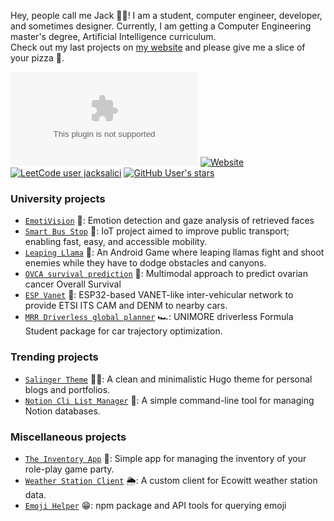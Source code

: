 Hey, people call me Jack 👨‍💻! I am a student, computer engineer, developer, and sometimes designer. Currently, I am getting a Computer Engineering master's degree, Artificial Intelligence curriculum.  
Check out my last projects on [my website](https://jacksalici.com) and please give me a slice of your pizza 🍕.

[![GitHub last commit](https://img.shields.io/github/last-commit/jacksalici/jacksalici.com?style=flat&label=Last%20website%20update%3A&color=blue&link=https%3A%2F%2Fjacksalici.com)](https://jacksalici.com)
[![Website](https://img.shields.io/website?url=https%3A%2F%2Fjacksalici.com&style=flat&label=Website%20status)](https://jacksalici.com)
[![LeetCode user jacksalici](https://img.shields.io/badge/dynamic/json?style=flat&labelColor=gray&color=%23ffa116&label=Solved%20LeetCode%20problems&query=solved&url=https%3A%2F%2Fleetcode-badge.vercel.app%2Fapi%2Fusers%2Fjacksalici&logo=leetcode&logoColor=yellow)](https://leetcode.com/jacksalici/)
[![GitHub User's stars](https://img.shields.io/github/stars/jacksalici?affiliations=OWNER%2CCOLLABORATOR%2CORGANIZATION_MEMBER&label=Total%20star%20earned:&color=red&style=flat&logo=github)](#)



### University projects
- [`EmotiVision`](https://github.com/SLG-Vision/EmotiVision) 🎥: Emotion detection and gaze analysis of retrieved faces
- [`Smart Bus Stop`](https://github.com/jacksalici/smart-bus-stop) 🚏: IoT project aimed to improve public transport; enabling fast, easy, and accessible mobility.
- [`Leaping Llama`](https://github.com/overloadedllama/leapingllama) 👾: An Android Game where leaping llamas fight and shoot enemies while they have to dodge obstacles and canyons.
- [`OVCA survival prediction`](https://github.com/cosimop2000/Multimodal-data-integration-for-OVCA-survival-prediction) 🧬: Multimodal approach to predict ovarian cancer Overall Survival
- [`ESP Vanet`](https://github.com/jacksalici/esp-vanet) 🚒: ESP32-based VANET-like inter-vehicular network to provide ETSI ITS CAM and DENM to nearby cars.
- [`MRR Driverless global planner`](https://github.com/jacksalici/mmrGlobalPlanner) 🏎️: UNIMORE driverless Formula Student package for car trajectory optimization.

### Trending projects
- [`Salinger Theme`](https://github.com/jacksalici/salinger-theme) 👨‍💻: A clean and minimalistic Hugo theme for personal blogs and portfolios.
- [`Notion Cli List Manager`](https://github.com/jacksalici/notion-cli-list-manager) 📒: A simple command-line tool for managing Notion databases.

### Miscellaneous projects
- [`The Inventory App`](https://github.com/jacksalici/inventory-app) 🦹: Simple app for managing the inventory of your role-play game party.
- [`Weather Station Client`](https://github.com/jacksalici/weather_station) 🌦️: A custom client for Ecowitt weather station data. 
- [`Emoji Helper`](https://github.com/jacksalici/emoji-helper) 😁: npm package and API tools for querying emoji


